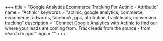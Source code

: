 +++
title = "Google Analytics Ecommerce Tracking For Actinic - Attributio"
name = "Actinic"
keywords = "actinic, google analytics, commerce, ecommerce, adwords, facebook, ppc, attribution, track leads, conversion tracking"
description = "Connect Google Analytics with Actinic to find our where your leads are coming from. Track leads from the source - from search to ppc."
logo = ""
+++
